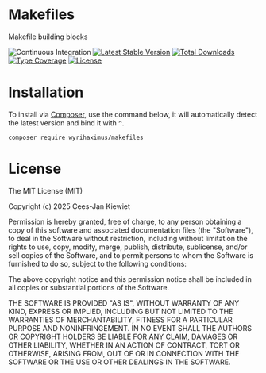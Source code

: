 # Makefiles

Makefile building blocks

![Continuous Integration](https://github.com/wyrihaximus/makefiles/workflows/Continuous%20Integration/badge.svg)
[![Latest Stable Version](https://poser.pugx.org/wyrihaximus/makefiles/v/stable.png)](https://packagist.org/packages/wyrihaximus/makefiles)
[![Total Downloads](https://poser.pugx.org/wyrihaximus/makefiles/downloads.png)](https://packagist.org/packages/wyrihaximus/makefiles/stats)
[![Type Coverage](https://shepherd.dev/github/WyriHaximus/makefiles/coverage.svg)](https://shepherd.dev/github/WyriHaximus/makefiles)
[![License](https://poser.pugx.org/wyrihaximus/makefiles/license.png)](https://packagist.org/packages/wyrihaximus/makefiles)

# Installation

To install via [Composer](http://getcomposer.org/), use the command below, it will automatically detect the latest version and bind it with `^`.

```
composer require wyrihaximus/makefiles
```

# License

The MIT License (MIT)

Copyright (c) 2025 Cees-Jan Kiewiet

Permission is hereby granted, free of charge, to any person obtaining a copy
of this software and associated documentation files (the "Software"), to deal
in the Software without restriction, including without limitation the rights
to use, copy, modify, merge, publish, distribute, sublicense, and/or sell
copies of the Software, and to permit persons to whom the Software is
furnished to do so, subject to the following conditions:

The above copyright notice and this permission notice shall be included in all
copies or substantial portions of the Software.

THE SOFTWARE IS PROVIDED "AS IS", WITHOUT WARRANTY OF ANY KIND, EXPRESS OR
IMPLIED, INCLUDING BUT NOT LIMITED TO THE WARRANTIES OF MERCHANTABILITY,
FITNESS FOR A PARTICULAR PURPOSE AND NONINFRINGEMENT. IN NO EVENT SHALL THE
AUTHORS OR COPYRIGHT HOLDERS BE LIABLE FOR ANY CLAIM, DAMAGES OR OTHER
LIABILITY, WHETHER IN AN ACTION OF CONTRACT, TORT OR OTHERWISE, ARISING FROM,
OUT OF OR IN CONNECTION WITH THE SOFTWARE OR THE USE OR OTHER DEALINGS IN THE
SOFTWARE.
